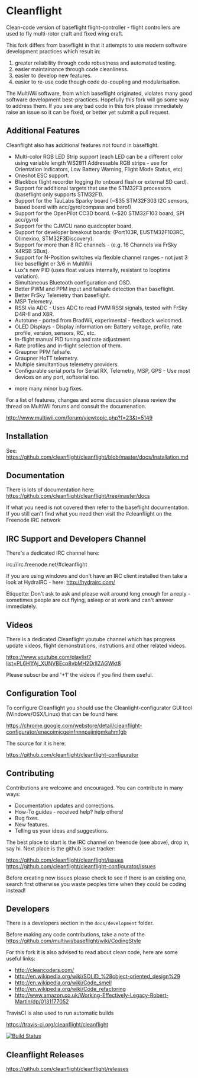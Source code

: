 # Cleanflight

Clean-code version of baseflight flight-controller - flight controllers are used to fly multi-rotor craft and fixed wing craft.

This fork differs from baseflight in that it attempts to use modern software development practices which result in:

1. greater reliability through code robustness and automated testing. 
2. easier maintainance through code cleanliness.
3. easier to develop new features. 
4. easier to re-use code though code de-coupling and modularisation.

The MultiWii software, from which baseflight originated, violates many good software development best-practices. Hopefully this fork will go some way to address them. If you see any bad code in this fork please immediately raise an issue so it can be fixed, or better yet submit a pull request.

## Additional Features

Cleanflight also has additional features not found in baseflight.

* Multi-color RGB LED Strip support (each LED can be a different color using variable length WS2811 Addressable RGB strips - use for Orientation Indicators, Low Battery Warning, Flight Mode Status, etc)
* Oneshot ESC support.
* Blackbox flight recorder logging (to onboard flash or external SD card).
* Support for additional targets that use the STM32F3 processors (baseflight only supports STM32F1).
* Support for the TauLabs Sparky board (~$35 STM32F303 I2C sensors, based board with acc/gyro/compass and baro!)
* Support for the OpenPilot CC3D board. (~$20 STM32F103 board, SPI acc/gyro)
* Support for the CJMCU nano quadcopter board.
* Support for developer breakout boards: (Port103R, EUSTM32F103RC, Olimexino, STM32F3Discovery).
* Support for more than 8 RC channels - (e.g. 16 Channels via FrSky X4RSB SBus).
* Support for N-Position switches via flexible channel ranges - not just 3 like baseflight or 3/6 in MultiWii
* Lux's new PID (uses float values internally, resistant to looptime variation).
* Simultaneous Bluetooth configuration and OSD.
* Better PWM and PPM input and failsafe detection than baseflight.
* Better FrSky Telemetry than baseflight.
* MSP Telemetry.
* RSSI via ADC - Uses ADC to read PWM RSSI signals, tested with FrSky D4R-II and X8R.
* Autotune - ported from BradWii, experimental - feedback welcomed.
* OLED Displays - Display information on: Battery voltage, profile, rate profile, version, sensors, RC, etc.
* In-flight manual PID tuning and rate adjustment.
* Rate profiles and in-flight selection of them.
* Graupner PPM failsafe.
* Graupner HoTT telemetry.
* Multiple simultantious telemetry providers.
* Configurable serial ports for Serial RX, Telemetry, MSP, GPS - Use most devices on any port, softserial too.
+ more many minor bug fixes.

For a list of features, changes and some discussion please review the thread on MultiWii forums and consult the documenation.

http://www.multiwii.com/forum/viewtopic.php?f=23&t=5149

## Installation

See: https://github.com/cleanflight/cleanflight/blob/master/docs/Installation.md 

## Documentation

There is lots of documentation here: https://github.com/cleanflight/cleanflight/tree/master/docs 

If what you need is not covered then refer to the baseflight documentation. If you still can't find what you need then visit the #cleanflight on the Freenode IRC network

## IRC Support and Developers Channel

There's a dedicated IRC channel here:

irc://irc.freenode.net/#cleanflight

If you are using windows and don't have an IRC client installed then take a look at HydraIRC - here: http://hydrairc.com/

Etiquette: Don't ask to ask and please wait around long enough for a reply - sometimes people are out flying, asleep or at work and can't answer immediately.

## Videos

There is a dedicated Cleanflight youtube channel which has progress update videos, flight demonstrations, instrutions and other related videos.

https://www.youtube.com/playlist?list=PL6H1fAj_XUNVBEcp8vbMH2DrllZAGWkt8

Please subscribe and '+1' the videos if you find them useful.

## Configuration Tool

To configure Cleanflight you should use the Cleanlight-configurator GUI tool (Windows/OSX/Linux) that can be found here:

https://chrome.google.com/webstore/detail/cleanflight-configurator/enacoimjcgeinfnnnpajinjgmkahmfgb

The source for it is here:

https://github.com/cleanflight/cleanflight-configurator

## Contributing

Contributions are welcome and encouraged.  You can contribute in many ways:

* Documentation updates and corrections.
* How-To guides - received help?  help others!
* Bug fixes.
* New features.
* Telling us your ideas and suggestions.

The best place to start is the IRC channel on freenode (see above), drop in, say hi. Next place is the github issue tracker:

https://github.com/cleanflight/cleanflight/issues
https://github.com/cleanflight/cleanflight-configurator/issues

Before creating new issues please check to see if there is an existing one, search first otherwise you waste peoples time when they could be coding instead!

## Developers

There is a developers section in the `docs/development` folder.

Before making any code contributions, take a note of the https://github.com/multiwii/baseflight/wiki/CodingStyle

For this fork it is also advised to read about clean code, here are some useful links:

* http://cleancoders.com/
* http://en.wikipedia.org/wiki/SOLID_%28object-oriented_design%29
* http://en.wikipedia.org/wiki/Code_smell
* http://en.wikipedia.org/wiki/Code_refactoring
* http://www.amazon.co.uk/Working-Effectively-Legacy-Robert-Martin/dp/0131177052

TravisCI is also used to run automatic builds

https://travis-ci.org/cleanflight/cleanflight

[![Build Status](https://travis-ci.org/cleanflight/cleanflight.svg?branch=master)](https://travis-ci.org/cleanflight/cleanflight)

## Cleanflight Releases
https://github.com/cleanflight/cleanflight/releases


